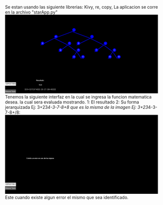 Se estan usando las siguiente librerias:
    Kivy, re, copy,
La aplicacion se corre en la archivo "starApp.py"
![img_1.png](img_1.png)
Tenemos la siguiente interfaz en la cual se ingresa la funcion matematica desea.
la cual sera evaluada mostrando.
    1: El resultado
    2: Su forma jerarquizada
Ej: 3+23*4-3-7-8+8 que es la misma de la imagen
Ej: 3+23*4-3-7-8+/8:
![img_2.png](img_2.png)
Este cuando existe algun error el mismo que sea identificado.